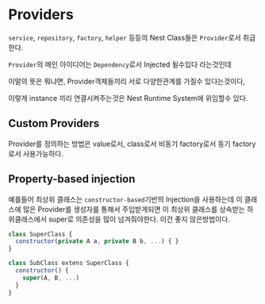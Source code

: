 # Providers

`service`, `repository`, `factory`, `helper` 등등의 Nest Class들은 `Provider`로서 취급한다.

`Provider`의 메인 아이디어는 `Dependency`로서 Injected 될수있다 라는것인데

이말의 뜻은 뭐냐면, Provider객체들끼리 서로 다양한관계를 가질수 있다는것이다, 

이렇게 instance 끼리 연결시켜주는것은 Nest Runtime System에 위임할수 있다.

## Custom Providers

Provider를 정의하는 방법은 value로서, class로서 비동기 factory로서 동기 factory로서 사용가능하다.

## Property-based injection

예를들어 최상위 클래스는 `constructor-based`기반의 Injection을 사용하는데 이 클래스에 많은 Provider를 생성자를 통해서 주입받게되면 이 최상위 클래스를 상속받는 하위클래스에서 super로 의존성을 많이 넘겨줘야한다. 이건 좋지 않은방법이다.

```javascript
class SuperClass {
  constructor(private A a, private B b, ...) { }
}

class SubClass extens SuperClass {
  constructor() {
    super(A, B, ...)
  }
}
```